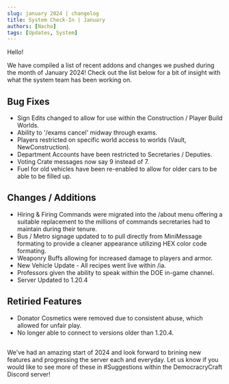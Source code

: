 ```yaml
---
slug: january 2024 | changelog
title: System Check-In | January
authors: [Nacho]
tags: [Updates, System]
---
```

Hello!

We have compiled a list of recent addons and changes we pushed during the month of January 2024! Check out the list below for a bit of insight with what the system team has been working on.

## Bug Fixes
- Sign Edits changed to allow for use within the Construction / Player Build Worlds.
- Ability to '/exams cancel' midway through exams.
- Players restricted on specific world access to worlds (Vault, NewConstruction).
- Department Accounts have been restricted to Secretaries / Deputies.
- Voting Crate messages now say 9 instead of 7.
- Fuel for old vehicles have been re-enabled to allow for older cars to be able to be filled up.

## Changes / Additions
- Hiring & Firing Commands were migrated into the /about menu offering a suitable replacement to the millions of commands secretaries had to maintain during their tenure.
- Bus / Metro signage updated to to pull directly from MiniMessage formating to provide a cleaner appearance utilizing HEX color code formating.
- Weaponry Buffs allowing for increased damage to players and armor.
- New Vehicle Update - All recipes went live within /ia.
- Professors given the ability to speak within the DOE in-game channel.
- Server Updated to 1.20.4

## Retiried Features
- Donator Cosmetics were removed due to consistent abuse, which allowed for unfair play.
- No longer able to connect to versions older than 1.20.4.

## 
We've had an amazing start of 2024 and look forward to brining new features and progressing the server each and everyday. Let us know if you would like to see more of these in #Suggestions within the DemocracryCraft Discord server!
